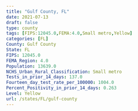 ```yaml
---
title: "Gulf County, FL"
date: 2021-07-13
draft: false
type: county
tags: [FIPS:12045.0,FEMA:4.0,Small metro,Yellow]
categories: [FL]
County: Gulf County
State: FL
FIPS: 12045.0
FEMA_Region: 4.0
Population: 13639.0
NCHS_Urban_Rural_Classification: Small metro
Tests_in_prior_14_days: 137.0
Fourteen_day_test_rate_per_100000: 1004.0
Percent_Positivity_in_prior_14_days: 0.263
Level: Yellow
url: /states/FL/gulf-county
---
```




